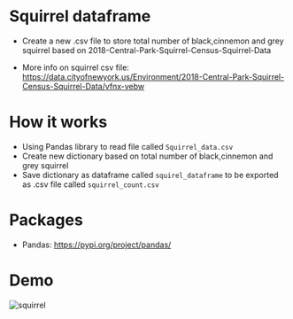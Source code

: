 # Squirrel dataframe
 - Create a new .csv file to store total number of black,cinnemon and grey squirrel based on 2018-Central-Park-Squirrel-Census-Squirrel-Data
 
 - More info on squirrel csv file: https://data.cityofnewyork.us/Environment/2018-Central-Park-Squirrel-Census-Squirrel-Data/vfnx-vebw
 
# How it works
 - Using Pandas library to read file called `Squirrel_data.csv`
 - Create new dictionary based on total number of black,cinnemon and grey squirrel
 - Save dictionary as dataframe called `squirel_dataframe` to be exported as .csv file called `squirrel_count.csv`

# Packages
 - Pandas:  https://pypi.org/project/pandas/
 
# Demo 

![squirrel](https://user-images.githubusercontent.com/50704452/100748016-777ddb00-33eb-11eb-89a0-ba37c86788d4.gif)
